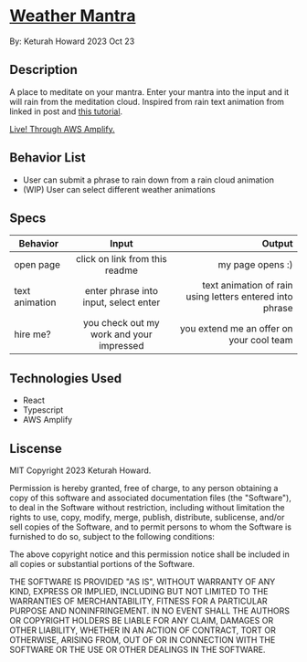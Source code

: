 # [Weather Mantra](https://main.dkhexjazkuu41.amplifyapp.com/)

By: Keturah Howard 2023 Oct 23

## Description

A place to meditate on your mantra. Enter your mantra into the input and it will rain from the meditation cloud.
Inspired from rain text animation from linked in post and [this tutorial](https://www.youtube.com/watch?v=OfSlkvtCeaI&ab_channel=OnlineTutorials).

[Live! Through AWS Amplify. 
](https://main.dkhexjazkuu41.amplifyapp.com/)

## Behavior List

- User can submit a phrase to rain down from a rain cloud animation
- (WIP) User can select different weather animations

## Specs

| Behavior  |                  Input                   |                                   Output |
| --------- | :--------------------------------------: | ---------------------------------------: |
| open page |      click on link from this readme      |                         my page opens :) |
| text animation | enter phrase into input, select enter    | text animation of rain using letters entered into phrase |
| hire me?  | you check out my work and your impressed | you extend me an offer on your cool team |

## Technologies Used

- React
- Typescript
- AWS Amplify

## Liscense

MIT Copyright 2023 Keturah Howard.

Permission is hereby granted, free of charge, to any person obtaining a copy of this software and associated documentation files (the "Software"), to deal in the Software without restriction, including without limitation the rights to use, copy, modify, merge, publish, distribute, sublicense, and/or sell copies of the Software, and to permit persons to whom the Software is furnished to do so, subject to the following conditions:

The above copyright notice and this permission notice shall be included in all copies or substantial portions of the Software.

THE SOFTWARE IS PROVIDED "AS IS", WITHOUT WARRANTY OF ANY KIND, EXPRESS OR IMPLIED, INCLUDING BUT NOT LIMITED TO THE WARRANTIES OF MERCHANTABILITY, FITNESS FOR A PARTICULAR PURPOSE AND NONINFRINGEMENT. IN NO EVENT SHALL THE AUTHORS OR COPYRIGHT HOLDERS BE LIABLE FOR ANY CLAIM, DAMAGES OR OTHER LIABILITY, WHETHER IN AN ACTION OF CONTRACT, TORT OR OTHERWISE, ARISING FROM, OUT OF OR IN CONNECTION WITH THE SOFTWARE OR THE USE OR OTHER DEALINGS IN THE SOFTWARE.
